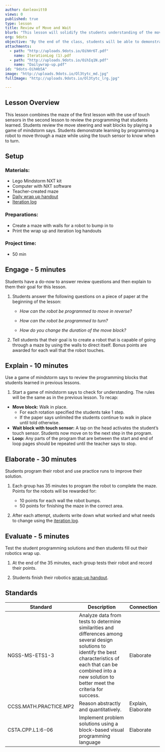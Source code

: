 ```yaml
---
author: danleavitt0
views: 0
published: true
type: lesson
title: Review of Move and Wait
blurb: "This lesson will solidify the students understanding of the move block and challenged them to move the #robot through a maze."
org: 9dots
objective: "By the end of the class, students will be able to demonstrate learning by using the move and wait blocks to move a robot through the maze."
attachments: 
  - path: "http://uploads.9dots.io/OihHr6T.pdf"
    name: IterationLog (1).pdf
  - path: "http://uploads.9dots.io/OihIq1N.pdf"
    name: "Dailywrap-up.pdf"
id: "9dots-OihHb5A"
image: "http://uploads.9dots.io/Ol3tytc_md.jpg"
fullImage: "http://uploads.9dots.io/Ol3tytc_lrg.jpg"

---
```


## Lesson Overview
This lesson combines the maze of the first lesson with the use of touch sensors in the second lesson to review the programming that students learned. Students review the move steering and wait blocks by playing a game of mindstorm says. Students demonstrate learning by programming a robot to move through a maze while using the touch sensor to know when to turn.

## Setup

### Materials:

- Lego Mindstorm NXT kit
- Computer with NXT software
- Teacher-created maze
- [Daily wrap up handout](http://uploads.9dots.io/OihIq1N.pdf)
- [Iteration log](http://uploads.9dots.io/OihHr6T.pdf)

### Preparations:

- Create a maze with walls for a robot to bump in to
- Print the wrap up and iteration log handouts

### Project time:

- 50 min

## Engage - 5 minutes
Students have a do-now to answer review questions and then explain to them their goal for this lesson.

1. Students answer the following questions on a piece of paper at the beginning of the lesson:
	- _How can the robot be programmed to move in reverse?_
    
	- _How can the robot be programmed to turn?_
    
	- _How do you change the duration of the move block?_

2. Tell students that their goal is to create a robot that is capable of going through a maze by using the walls to direct itself. Bonus points are awarded for each wall that the robot touches.

## Explain - 10 minutes
Use a game of mindstorm says to review the programming blocks that students learned in previous lessons.

1. Start a game of mindstorm says to check for understanding.  The rules will be the same as in the previous lesson. To recap:
  - **Move block:** Walk in place.
      - For each rotation specified the students take 1 step.
      - If the paper says unlimited the students continue to walk in place until told otherwise.
  - **Wait block with touch sensor:** A tap on the head activates the student’s touch sensor. Students now move on to the next step in the program.
  - **Loop:** Any parts of the program that are between the start and end of loop pages should be repeated until the teacher says to stop.

## Elaborate - 30 minutes
Students program their robot and use practice runs to improve their solution.

1. Each group has 35 minutes to program the robot to complete the maze. Points for the robots will be rewarded for:
	- 10 points for each wall the robot bumps.
    - 50 points for finishing the maze in the correct area.

2. After each attempt, students write down what worked and what needs to change using the [iteration log](http://uploads.9dots.io/OihHr6T.pdf). 

## Evaluate - 5 minutes
Test the student programming solutions and then students fill out their robotics wrap up.

1. At the end of the 35 minutes, each group tests their robot and record their points.

2. Students finish their robotics [wrap-up handout](http://uploads.9dots.io/OihIq1N.pdf).

## Standards

| Standard      | Description   | Connection  |
| ------------- |---------------| ------|
| NGSS-MS-ETS1-3 | Analyze data from tests to determine similarities and differences among several design solutions to identify the best characteristics of each that can be combined into a new solution to better meet the criteria for success. | Elaborate |
| CCSS.MATH.PRACTICE.MP2 | Reason abstractly and quantitatively. | Explain, Elaborate |
| CSTA.CPP.L1:6-06 | Implement problem solutions using a block-based visual programming language | Elaborate |
